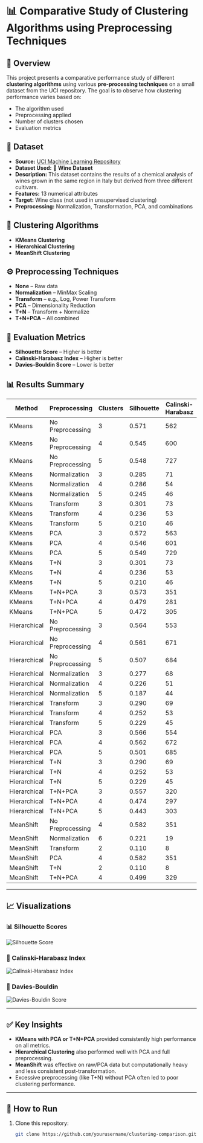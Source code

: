 # 📊 Comparative Study of Clustering Algorithms using Preprocessing Techniques

## 📌 Overview

This project presents a comparative performance study of different **clustering algorithms** using various **pre-processing techniques** on a small dataset from the UCI repository. The goal is to observe how clustering performance varies based on:

- The algorithm used
- Preprocessing applied
- Number of clusters chosen
- Evaluation metrics

## 📁 Dataset

- **Source:** [UCI Machine Learning Repository](https://archive.ics.uci.edu/ml/datasets/Wine)
- **Dataset Used:** 🍷 **Wine Dataset**
- **Description:** This dataset contains the results of a chemical analysis of wines grown in the same region in Italy but derived from three different cultivars.
- **Features:** 13 numerical attributes
- **Target:** Wine class (not used in unsupervised clustering)
- **Preprocessing:** Normalization, Transformation, PCA, and combinations

## 🧠 Clustering Algorithms

- **KMeans Clustering**
- **Hierarchical Clustering**
- **MeanShift Clustering**

## ⚙️ Preprocessing Techniques

- **None** – Raw data
- **Normalization** – MinMax Scaling
- **Transform** – e.g., Log, Power Transform
- **PCA** – Dimensionality Reduction
- **T+N** – Transform + Normalize
- **T+N+PCA** – All combined

## 📐 Evaluation Metrics

- **Silhouette Score** – Higher is better
- **Calinski-Harabasz Index** – Higher is better
- **Davies-Bouldin Score** – Lower is better

## 📊 Results Summary

| Method        | Preprocessing | Clusters | Silhouette | Calinski-Harabasz | Davies-Bouldin |
|---------------|---------------|----------|------------|--------------------|----------------|
| KMeans        | No Preprocessing | 3 | 0.571 | 562 | 0.53 |
| KMeans        | No Preprocessing | 4 | 0.545 | 600 | 0.56 |
| KMeans        | No Preprocessing | 5 | 0.548 | 727 | 0.54 |
| KMeans        | Normalization    | 3 | 0.285 | 71  | 1.39 |
| KMeans        | Normalization    | 4 | 0.286 | 54  | 1.49 |
| KMeans        | Normalization    | 5 | 0.245 | 46  | 1.69 |
| KMeans        | Transform        | 3 | 0.301 | 73  | 1.36 |
| KMeans        | Transform        | 4 | 0.236 | 53  | 1.71 |
| KMeans        | Transform        | 5 | 0.210 | 46  | 1.96 |
| KMeans        | PCA              | 3 | 0.572 | 563 | 0.53 |
| KMeans        | PCA              | 4 | 0.546 | 601 | 0.56 |
| KMeans        | PCA              | 5 | 0.549 | 729 | 0.54 |
| KMeans        | T+N              | 3 | 0.301 | 73  | 1.36 |
| KMeans        | T+N              | 4 | 0.236 | 53  | 1.71 |
| KMeans        | T+N              | 5 | 0.210 | 46  | 1.96 |
| KMeans        | T+N+PCA          | 3 | 0.573 | 351 | 0.59 |
| KMeans        | T+N+PCA          | 4 | 0.479 | 281 | 0.76 |
| KMeans        | T+N+PCA          | 5 | 0.472 | 305 | 0.79 |
| Hierarchical  | No Preprocessing | 3 | 0.564 | 553 | 0.54 |
| Hierarchical  | No Preprocessing | 4 | 0.561 | 671 | 0.55 |
| Hierarchical  | No Preprocessing | 5 | 0.507 | 684 | 0.55 |
| Hierarchical  | Normalization    | 3 | 0.277 | 68  | 1.42 |
| Hierarchical  | Normalization    | 4 | 0.226 | 51  | 1.79 |
| Hierarchical  | Normalization    | 5 | 0.187 | 44  | 1.92 |
| Hierarchical  | Transform        | 3 | 0.290 | 69  | 1.39 |
| Hierarchical  | Transform        | 4 | 0.252 | 53  | 1.70 |
| Hierarchical  | Transform        | 5 | 0.229 | 45  | 1.81 |
| Hierarchical  | PCA              | 3 | 0.566 | 554 | 0.53 |
| Hierarchical  | PCA              | 4 | 0.562 | 672 | 0.55 |
| Hierarchical  | PCA              | 5 | 0.501 | 685 | 0.56 |
| Hierarchical  | T+N              | 3 | 0.290 | 69  | 1.39 |
| Hierarchical  | T+N              | 4 | 0.252 | 53  | 1.70 |
| Hierarchical  | T+N              | 5 | 0.229 | 45  | 1.81 |
| Hierarchical  | T+N+PCA          | 3 | 0.557 | 320 | 0.61 |
| Hierarchical  | T+N+PCA          | 4 | 0.474 | 297 | 0.76 |
| Hierarchical  | T+N+PCA          | 5 | 0.443 | 303 | 0.85 |
| MeanShift     | No Preprocessing | 4 | 0.582 | 351 | 0.45 |
| MeanShift     | Normalization    | 6 | 0.221 | 19  | 0.98 |
| MeanShift     | Transform        | 2 | 0.110 | 8   | 2.01 |
| MeanShift     | PCA              | 4 | 0.582 | 351 | 0.45 |
| MeanShift     | T+N              | 2 | 0.110 | 8   | 2.01 |
| MeanShift     | T+N+PCA          | 4 | 0.499 | 329 | 0.75 |

---

## 📈 Visualizations


### 📊 Silhouette Scores 
![Silhouette Score](assets/plots/silhouette.png)

### 🧬 Calinski-Harabasz Index
![Calinski-Harabasz Index](assets/plots/calinski.png)

### 🧮 Davies-Bouldin
![Davies-Bouldin Score](assets/plots/davies.png)


---

## ✅ Key Insights

- **KMeans with PCA or T+N+PCA** provided consistently high performance on all metrics.
- **Hierarchical Clustering** also performed well with PCA and full preprocessing.
- **MeanShift** was effective on raw/PCA data but computationally heavy and less consistent post-transformation.
- Excessive preprocessing (like T+N) without PCA often led to poor clustering performance.

---

## 🚀 How to Run

1. Clone this repository:
   ```bash
   git clone https://github.com/yourusername/clustering-comparison.git

